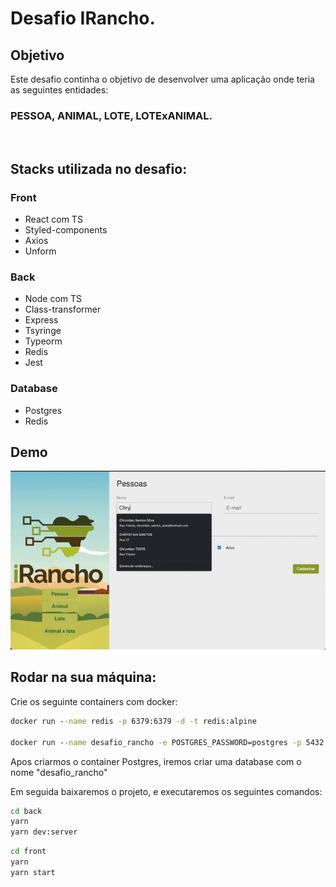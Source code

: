 # Desafio IRancho.

## Objetivo

Este desafio continha o objetivo de desenvolver uma aplicação onde teria as seguintes entidades:

### PESSOA, ANIMAL, LOTE, LOTExANIMAL.
&nbsp;

## Stacks utilizada no desafio:

### Front
- React com TS
- Styled-components
- Axios
- Unform

### Back

- Node com TS
- Class-transformer
- Express
- Tsyringe
- Typeorm
- Redis
- Jest

### Database

- Postgres
- Redis

## Demo


![Exemplo da aplicação](./gifReadme/desafioRancho.gif)

## Rodar na sua máquina:

Crie os seguinte containers com docker:


```bat
docker run --name redis -p 6379:6379 -d -t redis:alpine

docker run --name desafio_rancho -e POSTGRES_PASSWORD=postgres -p 5432:5432 -d postgres
```
Apos criarmos o container Postgres, iremos criar uma database com o nome "desafio_rancho"

Em seguida baixaremos o projeto, e executaremos os seguintes comandos:

```bat
cd back
yarn
yarn dev:server
```
```bat
cd front
yarn
yarn start
```